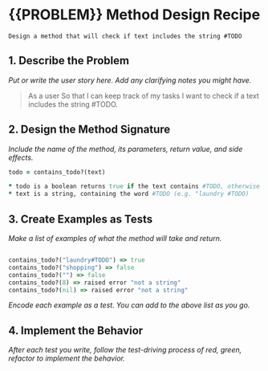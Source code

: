 # {{PROBLEM}} Method Design Recipe

``` 
Design a method that will check if text includes the string #TODO

```

## 1. Describe the Problem

_Put or write the user story here. Add any clarifying notes you might have._

> As a user
> So that I can keep track of my tasks
> I want to check if a text includes the string #TODO.

## 2. Design the Method Signature

_Include the name of the method, its parameters, return value, and side effects._

```ruby
todo = contains_todo?(text)

* todo is a boolean returns true if the text contains #TODO, otherwise returns false
* text is a string, containing the word #TODO (e.g. "laundry #TODO)

```
## 3. Create Examples as Tests

_Make a list of examples of what the method will take and return._

```ruby

contains_todo?("laundry#TODO") => true
contains_todo?("shopping") => false
contains_todo?("") => false
contains_todo?(8) => raised error "not a string"
contains_todo?(nil) => raised error "not a string"

```
_Encode each example as a test. You can add to the above list as you go._

## 4. Implement the Behavior

_After each test you write, follow the test-driving process of red, green, refactor to implement the behavior._